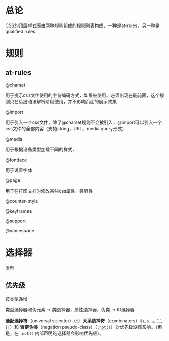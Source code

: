 # 总论

CSS的顶层样式表由两种规则组成的规则列表构成，一种是at-rules，另一种是qualified rules

# 规则

## at-rules

@charset

用于提示css文件使用的字符编码方式，如果被使用，必须出现在最前面，这个规则只在给出语法解析阶段使用，并不影响页面的展示效果

@import

用于引入一个css文件，除了@charset规则不会被引入，@import可以引入一个css文件的全部内容（支持string，URL，media query形式）

@media

用于根据设备类型加载不同的样式，

@fontface

用于设置字体

@page

用于在打印文档时修改某些css属性，兼容性

@counter-style

@keyframes

@support

@namespace

# 选择器

类型

## 优先级

按类型递增

类型选择器和伪元素 -> 类选择器，属性选择器，伪类 -> ID选择器

**通配选择符**（universal selector）（[`*`](https://developer.mozilla.org/zh-CN/docs/Web/CSS/Universal_selectors)）**关系选择符**（combinators）（[`+`](https://developer.mozilla.org/zh-CN/docs/Web/CSS/Adjacent_sibling_combinator), [`>`](https://developer.mozilla.org/zh-CN/docs/Web/CSS/Child_combinator), [`~`](https://developer.mozilla.org/zh-CN/docs/Web/CSS/General_sibling_combinator), ['` `'](https://developer.mozilla.org/en-US/docs/Web/CSS/Descendant_combinator), [`||`](https://developer.mozilla.org/zh-CN/docs/Web/CSS/Column_combinator)）和 **否定伪类**（negation pseudo-class）（[`:not()`](https://developer.mozilla.org/zh-CN/docs/Web/CSS/:not)）对优先级没有影响。（但是，在 `:not()` 内部声明的选择器会影响优先级）。

